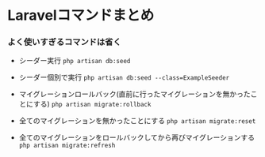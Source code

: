 # Laravelコマンドまとめ
### よく使いすぎるコマンドは省く

* シーダー実行
` php artisan db:seed `

* シーダー個別で実行
` php artisan db:seed --class=ExampleSeeder `

* マイグレーションロールバック(直前に行ったマイグレーションを無かったことにする)
` php artisan migrate:rollback `

* 全てのマイグレーションを無かったことにする
` php artisan migrate:reset `

* 全てのマイグレーションをロールバックしてから再びマイグレーションする
` php artisan migrate:refresh `